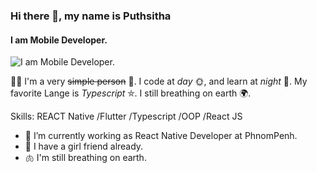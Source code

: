 ### Hi there 👋, my name is **Puthsitha**
#### I am **Mobile Developer**.
![I am **Mobile Developer**.](https://gist.githubusercontent.com/codesandtags/998ecaff2f1b1a0f1d97d6d8a93867b9/raw/0d405110fc8f9a4acfd31937a820076dea8fe46f/welcome.gif)

👨‍💻 I'm a very ~~simple person~~ 🧍. I code at *day* 🌞, and learn at *night* 🌃. My favorite Lange is *Typescript* ⛤. I still breathing on earth 🌍.

Skills: REACT Native /Flutter /Typescript /OOP /React JS

- 🔭 I’m currently working as React Native Developer at PhnomPenh.
- 👧 I have a girl friend already.
- 🫁 I'm still breathing on earth.
